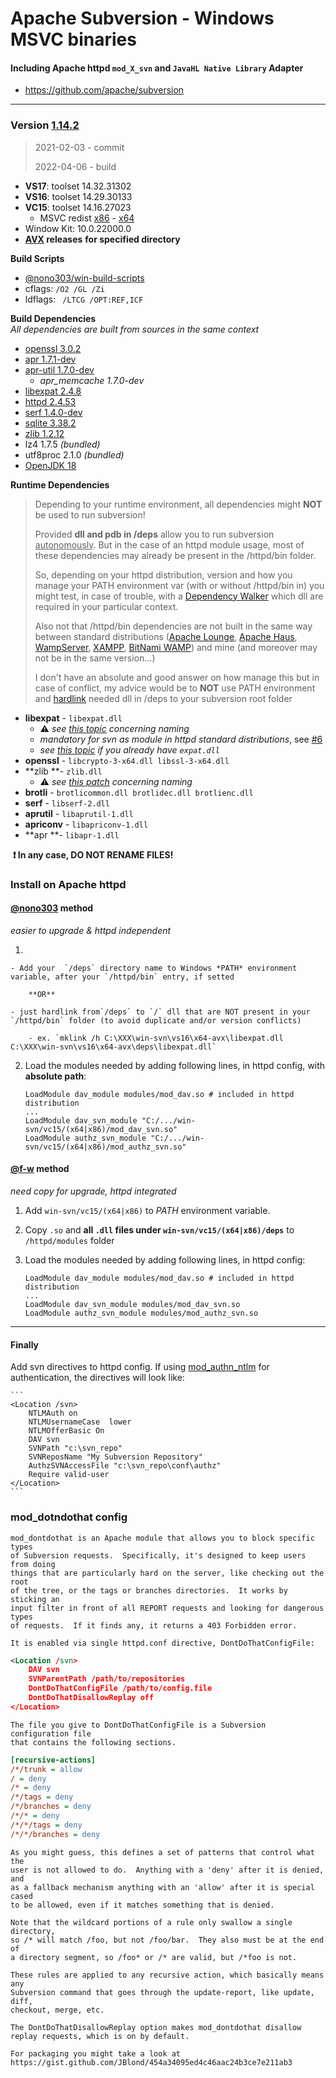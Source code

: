 # Apache Subversion - Windows MSVC binaries #
#### Including Apache httpd `mod_X_svn` and `JavaHL Native Library` Adapter   
 - https://github.com/apache/subversion

----
### Version [1.14.2](https://github.com/apache/subversion/tree/1.14.2)
> 2021-02-03 - commit
>
> 2022-04-06 - build
- **VS17**: toolset 14.32.31302
- **VS16**: toolset 14.29.30133
- **VC15**: toolset 14.16.27023
  - MSVC redist  [x86](https://aka.ms/vs/16/release/vc_redist.x86.exe) - [x64](https://aka.ms/vs/16/release/vc_redist.x64.exe)
- Window Kit: 10.0.22000.0
- **[AVX](https://msdn.microsoft.com/fr-fr/library/jj620901.aspx) releases** __for specified directory__

**Build Scripts** 

- [@nono303/win-build-scripts](https://github.com/nono303/win-build-scripts)
- cflags: `/O2 /GL /Zi`
- ldflags: ` /LTCG /OPT:REF,ICF`

**Build Dependencies**  
*All dependencies are built from sources in the same context*

 - [openssl 3.0.2](https://github.com/openssl/openssl/tree/openssl-3.0.2)
 - [apr 1.7.1-dev](https://github.com/apache/apr/commit/63c68a4093dd7e6c9336e6ffcd35fc5bd6a5d8f2)
 - [apr-util 1.7.0-dev](https://github.com/apache/apr-util/commit/16eee54b0955f5e8784b2af9b51d12580b86cb3f)
    - *apr_memcache 1.7.0-dev*
 - [libexpat 2.4.8](https://github.com/libexpat/libexpat/tree/R_2_4_8)
 - [httpd 2.4.53](https://github.com/apache/httpd/tree/2.4.53)
 - [serf 1.4.0-dev](https://github.com/apache/serf/commit/1cb2ab783fb7182a7d5db64d428be30b6d779a90)
 - [sqlite 3.38.2](https://github.com/sqlite/sqlite/tree/version-3.38.2)
 - [zlib 1.2.12](https://github.com/madler/zlib/tree/v1.2.12)
 - lz4 1.7.5 *(bundled)*
 - utf8proc 2.1.0 *(bundled)*
 - [OpenJDK 18](https://jdk.java.net/18/)

**Runtime Dependencies**

> Depending to your runtime environment, all dependencies might **NOT** be used to run subversion!
>
> Provided **dll and pdb in /deps** allow you to run subversion <u>autonomously</u>. 
> But in the case of an httpd module usage, most of these dependencies may already be present in the /httpd/bin folder.
>
> So, depending on your httpd distribution, version and how you manage your PATH environment var (with or without /httpd/bin in) you might test, in case of trouble, with a [Dependency Walker](https://github.com/lucasg/Dependencies) which dll are required in your particular context.
>
> Also not that /httpd/bin dependencies are not built in the same way between standard distributions ([Apache Lounge](https://www.apachelounge.com/), [Apache Haus](https://www.apachehaus.com/), [WampServer](https://www.wampserver.com/), [XAMPP](http://www.apachefriends.org/en/xampp.html), [BitNami WAMP](http://bitnami.com/stack/wamp)) and mine (and moreover may not be in the same version...)
>
> I don't have an absolute and good answer on how manage this but in case of conflict, my advice would be to **NOT** use PATH environment and [hardlink](https://docs.microsoft.com/en-us/windows/win32/fileio/hard-links-and-junctions) needed dll in /deps to your subversion root folder

- **libexpat** - `libexpat.dll`
  - :warning: _see [this topic](https://www.apachelounge.com/viewtopic.php?p=38610#38610) concerning naming_
  - *mandatory for svn as module in httpd standard distributions*, see [#6](https://github.com/nono303/win-svn/issues/6#issuecomment-677525851)
  - *see [this topic](https://www.apachelounge.com/viewtopic.php?p=38610#38610)  if you already have `expat.dll`*
- **openssl** - `libcrypto-3-x64.dll libssl-3-x64.dll`
- **zlib **- `zlib.dll`
  - :warning: _see [this patch](https://github.com/winlibs/zlib/blob/master/winlibs.patch) concerning naming_
- **brotli** - `brotlicommon.dll brotlidec.dll brotlienc.dll`
- **serf** - `libserf-2.dll`
- **aprutil** - `libaprutil-1.dll`
- **apriconv** - `libapriconv-1.dll`
- **apr **- `libapr-1.dll`

​	**:exclamation: In any case, DO NOT RENAME FILES!**

### Install on Apache httpd  
#### [@nono303](https://github.com/nono303) method  
*easier to upgrade & httpd independent*

1. 

    - Add your  `/deps` directory name to Windows *PATH* environment variable, after your `/httpd/bin` entry, if setted 

        **OR** 

    - just hardlink from`/deps` to `/` dll that are NOT present in your `/httpd/bin` folder (to avoid duplicate and/or version conflicts) 

        - ex. `mklink /h C:\XXX\win-svn\vs16\x64-avx\libexpat.dll C:\XXX\win-svn\vs16\x64-avx\deps\libexpat.dll`

2. Load the modules needed by adding following lines, in httpd config, with **absolute path**:

    ```
    LoadModule dav_module modules/mod_dav.so # included in httpd distribution
    ...
    LoadModule dav_svn_module "C:/.../win-svn/vc15/(x64|x86)/mod_dav_svn.so"
    LoadModule authz_svn_module "C:/.../win-svn/vc15/(x64|x86)/mod_authz_svn.so"
    ```

#### [@f-w](https://github.com/f-w]) method
*need copy for upgrade, httpd integrated*
1. Add `win-svn/vc15/(x64|x86)` to *PATH* environment variable.
2. Copy `.so` and **all `.dll` files under `win-svn/vc15/(x64|x86)/deps`** to `/httpd/modules` folder
3. Load the modules needed by adding following lines, in httpd config:

    ```
    LoadModule dav_module modules/mod_dav.so # included in httpd distribution
    ...
    LoadModule dav_svn_module modules/mod_dav_svn.so
    LoadModule authz_svn_module modules/mod_authz_svn.so
    ```

----
#### Finally 
Add svn directives to httpd config. 
If using [mod_authn_ntlm](https://github.com/TQsoft-GmbH/mod_authn_ntlm) for authentication, the directives will look like:

    ```
    <Location /svn>
        NTLMAuth on
        NTLMUsernameCase  lower
        NTLMOfferBasic On
        DAV svn
        SVNPath "c:\svn_repo"
        SVNReposName "My Subversion Repository"
        AuthzSVNAccessFile "c:\svn_repo\conf\authz"
        Require valid-user
    </Location>
    ```

### mod_dotndothat config
	mod_dontdothat is an Apache module that allows you to block specific types
	of Subversion requests.  Specifically, it's designed to keep users from doing
	things that are particularly hard on the server, like checking out the root
	of the tree, or the tags or branches directories.  It works by sticking an
	input filter in front of all REPORT requests and looking for dangerous types
	of requests.  If it finds any, it returns a 403 Forbidden error.
	
	It is enabled via single httpd.conf directive, DontDoThatConfigFile:
```xml
<Location /svn>
	DAV svn
	SVNParentPath /path/to/repositories
	DontDoThatConfigFile /path/to/config.file
	DontDoThatDisallowReplay off
</Location>
```
	The file you give to DontDoThatConfigFile is a Subversion configuration file
	that contains the following sections.

```ini
[recursive-actions]
/*/trunk = allow
/ = deny
/* = deny
/*/tags = deny
/*/branches = deny
/*/* = deny
/*/*/tags = deny
/*/*/branches = deny
```
	As you might guess, this defines a set of patterns that control what the
	user is not allowed to do.  Anything with a 'deny' after it is denied, and
	as a fallback mechanism anything with an 'allow' after it is special cased
	to be allowed, even if it matches something that is denied.
	
	Note that the wildcard portions of a rule only swallow a single directory,
	so /* will match /foo, but not /foo/bar.  They also must be at the end of
	a directory segment, so /foo* or /* are valid, but /*foo is not.
	
	These rules are applied to any recursive action, which basically means any
	Subversion command that goes through the update-report, like update, diff,
	checkout, merge, etc.
	
	The DontDoThatDisallowReplay option makes mod_dontdothat disallow
	replay requests, which is on by default.
	
	For packaging you might take a look at https://gist.github.com/JBlond/454a34095ed4c46aac24b3ce7e211ab3